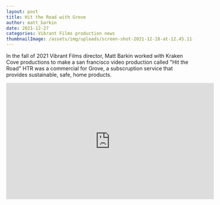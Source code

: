 ```yaml
---
layout: post
title: Hit the Road with Grove
author: matt_barkin
date: 2021-12-27
categories: Vibrant Films production news
thumbnailImage: /assets/img/uploads/screen-shot-2021-12-18-at-12.45.11-pm.webp
---
```

In the fall of 2021 Vibrant Films director, Matt Barkin worked with Kraken Cove productions to make a san francisco video production called "Hit the Road" HTR was a commercial for Grove, a subscruption service that provides sustainable, safe, home products. 

<iframe width="560" height="315" src="https://vimeo.com/manage/videos/632469825" frameborder="0" allow="accelerometer; autoplay; encrypted-media; gyroscope; picture-in-picture" allowfullscreen></iframe>